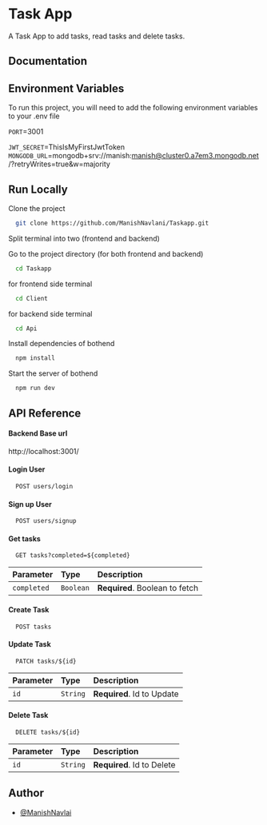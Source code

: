 
# Task App

A Task App to add tasks, read tasks and delete tasks.


## Documentation





## Environment Variables

To run this project, you will need to add the following environment variables to your .env file



`PORT`=3001

`JWT_SECRET`=ThisIsMyFirstJwtToken
`MONGODB_URL`=mongodb+srv://manish:manish@cluster0.a7em3.mongodb.net/?retryWrites=true&w=majority



## Run Locally

Clone the project

```bash
  git clone https://github.com/ManishNavlani/Taskapp.git
```

Split terminal into two (frontend and backend)


Go to the project directory (for both frontend and backend)
```bash
  cd Taskapp
```

for frontend side terminal
```bash
  cd Client
```
for backend side terminal
```bash
  cd Api
```


Install dependencies of bothend

```bash
  npm install
```

Start the server of bothend

```bash
  npm run dev
```

## API Reference

#### Backend Base url
http://localhost:3001/

#### Login User
```http
  POST users/login
```

#### Sign up User
```http
  POST users/signup
```
#### Get tasks

```http
  GET tasks?completed=${completed}
```

| Parameter | Type     | Description                       |
| :-------- | :------- | :-------------------------------- |
| `completed`      | `Boolean` | **Required**. Boolean to fetch |

#### Create Task
```http
  POST tasks
```

#### Update Task
```http
  PATCH tasks/${id}
```
| Parameter | Type     | Description                       |
| :-------- | :------- | :-------------------------------- |
| `id`      | `String` | **Required**. Id to Update |

#### Delete Task
```http
  DELETE tasks/${id}
```
| Parameter | Type     | Description                       |
| :-------- | :------- | :-------------------------------- |
| `id`      | `String` | **Required**. Id to Delete |


## Author

- [@ManishNavlai](https://github.com/ManishNavlani)
